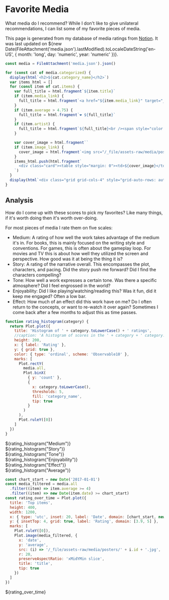 # Favorite Media

What media do I recommend? While I don't like to give unilateral recommendations, I can list some of my favorite pieces of media.

This page is generated from my database of media ratings from [Notion](https://wasabipesto.com/notion). It was last updated on ${new Date(FileAttachment('media.json').lastModified).toLocaleDateString('en-US', { month: 'long', day: 'numeric', year: 'numeric' })}.

```js
const media = FileAttachment('media.json').json()
```

```js
for (const cat of media.categorized) {
  display(html`<h2>${cat.category_name}</h2>`)
  var items_html = []
  for (const item of cat.items) {
    var full_title = html.fragment`${item.title}`
    if (item.media_link) {
      full_title = html.fragment`<a href="${item.media_link}" target="_blank">${item.title}</a>`
    }
    if (item.average > 4.75) {
      full_title = html.fragment`❤️ ${full_title}`
    }
    if (item.artist) {
      full_title = html.fragment`${full_title}<br /><span style="color: var(--theme-foreground-muted)">${item.artist}</span>`
    }

    var cover_image = html.fragment``
    if (item.image_link) {
      cover_image = html.fragment`<img src="/_file/assets-raw/media/posters/${item.id}.jpg" width="80" style="margin: 0 0.5rem;">`
    }
    items_html.push(html.fragment`
      <div class="card"><table style="margin: 0"><td>${cover_image}</td><td width="99%">${full_title}</td></div>
    `)
  }
  display(html`<div class="grid grid-cols-4" style="grid-auto-rows: auto;">${items_html}</div>`)
}
```

## Analysis

How do I come up with these scores to pick my favorites? Like many things, if it's worth doing then it's worth over-doing.

For most pieces of media I rate them on five scales:

- Medium: A rating of how well the work takes advantage of the medium it's in. For books, this is mainly focused on the writing style and conventions. For games, this is often about the gameplay loop. For movies and TV this is about how well they utilized the screen and perspective. How good was it at being the thing it is?
- Story: A rating of the narrative overall. This encompasses the plot, characters, and pacing. Did the story push me forward? Did I find the characters compelling?
- Tone: How well a work expresses a certain tone. Was there a specific atmosphere? Did I feel engrossed in the world?
- Enjoyability: Did I like playing/watching/reading this? Was it fun, did it keep me engaged? Often a low bar.
- Effect: How much of an effect did this work have on me? Do I often return to the concepts, or want to re-watch it over again? Sometimes I come back after a few months to adjust this as time passes.

```js
function rating_histogram(category) {
  return Plot.plot({
    title: 'Histogram of ' + category.toLowerCase() + ' ratings',
    //caption: 'A histogram of scores in the ' + category + ' category.',
    height: 200,
    x: { label: 'Rating' },
    y: { grid: true },
    color: { type: 'ordinal', scheme: 'Observable10' },
    marks: [
      Plot.rectY(
        media.all,
        Plot.binX(
          { y: 'count' },
          {
            x: category.toLowerCase(),
            thresholds: 5,
            fill: 'category_name',
            tip: true
          }
        )
      ),
      Plot.ruleY([0])
    ]
  })
}
```

<div class="grid grid-cols-3">
  <div class="card">
    ${rating_histogram("Medium")}
  </div>
  <div class="card">
    ${rating_histogram("Story")}
  </div>
  <div class="card">
    ${rating_histogram("Tone")}
  </div>
  <div class="card">
    ${rating_histogram("Enjoyability")}
  </div>
  <div class="card">
    ${rating_histogram("Effect")}
  </div>
  <div class="card">
    ${rating_histogram("Average")}
  </div>
</div>

```js
const chart_start = new Date('2017-01-01')
const media_filtered = media.all
  .filter((item) => item.average >= 4)
  .filter((item) => new Date(item.date) >= chart_start)
const rating_over_time = Plot.plot({
  title: 'Top items',
  height: 400,
  width: 1200,
  x: { type: 'utc', inset: 20, label: 'Date', domain: [chart_start, new Date()] },
  y: { insetTop: 4, grid: true, label: 'Rating', domain: [3.9, 5] },
  marks: [
    Plot.ruleY([0]),
    Plot.image(media_filtered, {
      x: 'date',
      y: 'average',
      src: (i) => '/_file/assets-raw/media/posters/' + i.id + '.jpg',
      r: 20,
      preserveAspectRatio: 'xMidYMin slice',
      title: 'title',
      tip: true
    })
  ]
})
```

<div class="grid grid-cols-1">
  <div class="card">
    ${rating_over_time}
  </div>
</div>

